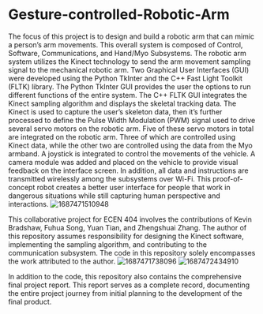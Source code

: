 # Gesture-controlled-Robotic-Arm
The focus of this project is to design and build a robotic arm that can mimic a person’s arm movements. This overall system is composed of Control, Software, Communications, and Hand/Myo Subsystems. The robotic arm system utilizes the Kinect technology to send the arm movement sampling signal to the mechanical robotic arm. Two Graphical User Interfaces (GUI) were developed using the Python TkInter and the C++ Fast Light Toolkit (FLTK) library. The Python TkInter GUI provides the user the options to run different functions of the entire system. The C++ FLTK GUI integrates the Kinect sampling algorithm and displays the skeletal tracking data. The Kinect is used to capture the user’s skeleton data, then it’s further processed to define the Pulse Width Modulation (PWM) signal used to drive several servo motors on the robotic arm. Five of these servo motors in total are integrated on the robotic arm. Three of which are controlled using Kinect data, while the other two are controlled using the data from the Myo armband. A joystick is integrated to control the movements of the vehicle. A camera module was added and placed on the vehicle to provide visual feedback on the interface screen. In addition, all data and instructions are transmitted wirelessly among the subsystems over Wi-Fi. This proof-of-concept robot creates a better user interface for people that work in dangerous situations while still capturing human perspective and interactions.
![1687471510948](https://github.com/yuantian94/Gesture-controlled-Robotic-Arm/assets/13746207/286bab32-3457-4306-92f8-afa21645d873)

This collaborative project for ECEN 404 involves the contributions of Kevin Bradshaw, Fuhua Song, Yuan Tian, and Zhengshuai Zhang. The author of this repository assumes responsibility for designing the Kinect software, implementing the sampling algorithm, and contributing to the communication subsystem. The code in this repository solely encompasses the work attributed to the author.
![1687471738096](https://github.com/yuantian94/Gesture-controlled-Robotic-Arm/assets/13746207/242f8333-18e9-4988-a7d4-0d7c2a9a99f0)
![1687472434910](https://github.com/yuantian94/Gesture-controlled-Robotic-Arm/assets/13746207/3a59cb54-de14-498f-bbb9-fe848b39c657)

In addition to the code, this repository also contains the comprehensive final project report. This report serves as a complete record, documenting the entire project journey from initial planning to the development of the final product.
